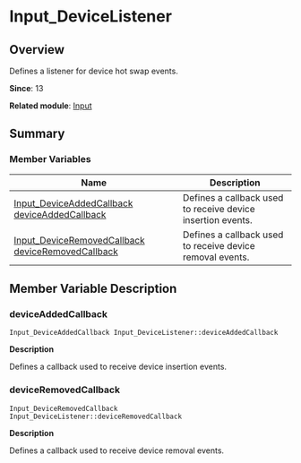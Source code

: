 # Input_DeviceListener


## Overview

Defines a listener for device hot swap events.

**Since**: 13

**Related module**: [Input](input.md)


## Summary


### Member Variables

| Name| Description| 
| -------- | -------- |
| [Input_DeviceAddedCallback](input.md#input_deviceaddedcallback) [deviceAddedCallback](#deviceaddedcallback) | Defines a callback used to receive device insertion events. | 
| [Input_DeviceRemovedCallback](input.md#input_deviceremovedcallback) [deviceRemovedCallback](#deviceremovedcallback) | Defines a callback used to receive device removal events. | 


## Member Variable Description


### deviceAddedCallback

```
Input_DeviceAddedCallback Input_DeviceListener::deviceAddedCallback
```
**Description**

Defines a callback used to receive device insertion events.


### deviceRemovedCallback

```
Input_DeviceRemovedCallback Input_DeviceListener::deviceRemovedCallback
```
**Description**

Defines a callback used to receive device removal events.

<!--no_check-->